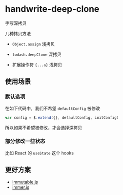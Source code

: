 # handwrite-deep-clone
手写深拷贝

几种拷贝方法

- `Object.assign`
浅拷贝

- `lodash.deepClone`
深拷贝

- 扩展操作符 `{...a}`
浅拷贝

## 使用场景

### 默认选项
在如下代码中，我们不希望 `defaultConfig` 被修改

```js
var config = $.extend({}, defaultConfig, initConfig)
```

所以如果不希望被修改，才会选择深拷贝

### 部分修改一些状态
比如 React 的 `useState` 这个 hooks

## 更好方案
- [immutable.js](https://github.com/immutable-js/immutable-j)
- [immer.js](https://github.com/immerjs/immer)
